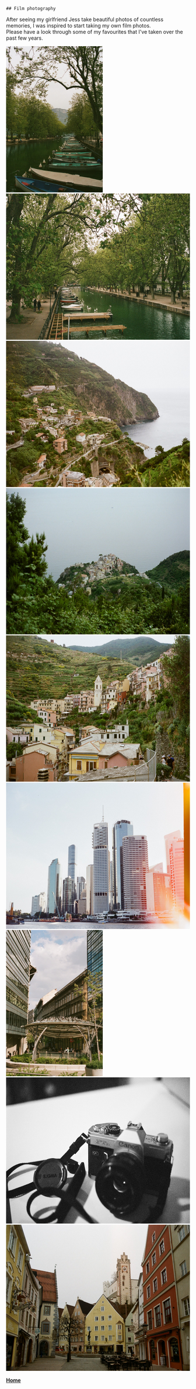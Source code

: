 	## Film photography

After seeing my girlfriend Jess take beautiful photos of countless memories, I was inspired to start taking my own film photos. <br>
Please have a look through some of my favourites that I've taken over the past few years. <br>



<div class="center">

<a href="./imgs/full-size/Annecy-canal.jpeg"> 
<img src="./imgs/resized/Annecy-canal.jpeg" alt="A gorgeous canal in idyllic Annecy" height="400" class="center">
</a>

<a href="./imgs/full-size/Annecy-canal-2.jpeg"> 
<img src="./imgs/resized/Annecy-canal-2.jpeg" alt="A gorgeous canal in idyllic Annecy" height="400" class="center">
</a>

<a href="./imgs/full-size/Cinque-Terre-hike.jpeg"> 
<img src="./imgs/resized/Cinque-Terre-hike.jpeg" alt="Looking back towards Riomaggiore while trekking through the hills." height="400" class="center">
</a>

<a href="./imgs/full-size/Cinque-Terre-hike-2.jpeg"> 
<img src="./imgs/resized/Cinque-Terre-hike-2.jpeg" alt=Heading down towards Corniglia after visiting the seaside vineyards." height="400" class="center">
</a>

<a href="./imgs/full-size/Cinque-Terre-hike-3.jpeg"> 
<img src="./imgs/resized/Cinque-Terre-hike-3.jpeg" alt="A brief respite in Manarola before we continue uphill." height="400" class="center">
</a>

<a href="./imgs/full-size/Brisbane-by-ferry.jpeg">
<img src="./imgs/resized/Brisbane-by-ferry.jpeg" alt="Brisbane city in the afternoon light, taken on a CityCat ferry." height="400" class="center">
</a>

<a href="https://brad-seeley.github.io/film-portfolio/">
<img src="./imgs/resized/Budapest-pigeons.jpeg" alt="Some very photogenic pigeons posing in Budapest." height="400" class="center">
</a>

<a href="./imgs/full-size/Film-Culprit.jpeg">
<img src="./imgs/resized/Film-Culprit.jpeg" alt="Taking a pic of my Canon FTb while checking my lens repairs were successful." height="400" class="center">
</a>

<a href="./imgs/full-size/Fussen.jpeg">
<img src="./imgs/resized/Fussen.jpeg" alt="Probably one of my favourite places ever. Such a beautiful town in Bavaria." height="400" class="center">
</a>



</div>




**[Home](./..)**


<link href="style.css" type="text/css" rel="stylesheet">
<style>td, th { border: none!important;} </style>
